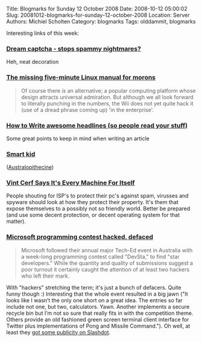 Title: Blogmarks for Sunday 12 October 2008
Date: 2008-10-12 05:00:02
Slug: 20081012-blogmarks-for-sunday-12-october-2008
Location: Server
Authors: Michiel Scholten
Category: blogmarks
Tags: olddammit, blogmarks

<p>Interesting links of this week:</p>
<h3><a href="http://blog.makezine.com/archive/2008/10/dream_captcha_stops_spamm.html">Dream captcha - stops spammy nightmares?</a></h3>
<p>Heh, neat decoration</p>
<h3><a href="http://www.theregister.co.uk/2008/04/14/linux_manual/">The missing five-minute Linux manual for morons</a></h3>
<blockquote><p>Of course there <em>is</em> an alternative; a popular computing platform whose design attracts universal admiration. But although we all look forward to literally punching in the numbers, the Wii does not yet quite hack it (use of a dread phrase coming up) 'in the enterprise'.</p></blockquote>
<h3><a href="http://www.jurecuhalev.com/blog/2008/10/08/how-to-write-awesome-headlines-so-people-read-your-stuff/">How to Write awesome headlines (so people read your stuff)</a></h3>
<p>Some great points to keep in mind when writing an article</p>
<h3><a href="http://www.partiallyclips.com/pclipslite.php?id=1023">Smart kid</a></h3>
<p>(<a href="http://en.wikipedia.org/wiki/Australopithecine">Australopithecine</a>)</p>
<h3><a href="http://tech.slashdot.org/article.pl?sid=08/10/01/2122243">Vint Cerf Says It's Every Machine For Itself</a></h3>
<p>People shouting for ISP's to protect their pc's against spam, virusses and spyware should look at how they protect their property. It's them that expose themselves to a possibly not so friendly world. Better be prepared (and use some decent protection, or decent operating system for that matter).</p>
<h3><a href="http://www.itwire.com/content/view/21016/53/">Microsoft programming contest hacked, defaced</a></h3>
<blockquote><p>Microsoft followed their annual major Tech-Ed event in Australia with a week-long programming contest called "DevSta," to find "star developers." While the quantity and quality of submissions suggest a poor turnout it certainly caught the attention of at least two hackers who left their mark.</p></blockquote>

<p>With "hackers" stretching the term; it's just a bunch of defacers. Quite funny though :) Interesting that the whole event resulted in a big jawn ("It looks like I wasn’t the only one short on a great idea. The entries so far include not one, but two, calculators. Yawn. Another implements a secure recycle bin but I’m not so sure that really fits in with the competition theme. Others provide an old fashioned green screen terminal client interface for Twitter plus implementations of Pong and Missile Command."). Oh well, at least they <a href="http://developers.slashdot.org/article.pl?sid=08/10/06/2341255">got some publicity on Slashdot</a>.</p>
